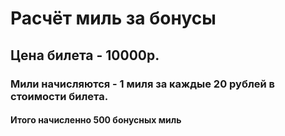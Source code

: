# Расчёт миль за бонусы

## Цена билета - 10000р.

### Мили начисляются - 1 миля за каждые 20 рублей в стоимости билета.

#### Итого начисленно 500 бонусных миль              